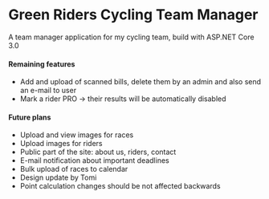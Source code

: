 # Green Riders Cycling Team Manager
A team manager application for my cycling team, build with ASP.NET Core 3.0

#### Remaining features
* Add and upload of scanned bills, delete them by an admin and also send an e-mail to user
* Mark a rider PRO -> their results will be automatically disabled 

#### Future plans
* Upload and view images for races
* Upload images for riders
* Public part of the site: about us, riders, contact
* E-mail notification about important deadlines
* Bulk upload of races to calendar
* Design update by Tomi
* Point calculation changes should be not affected backwards
